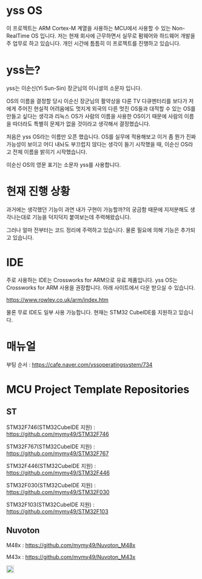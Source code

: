 # yss OS
이 프로젝트는 ARM Cortex-M 계열을 사용하는 MCU에서 사용할 수 있는 Non-RealTime OS 입니다. 저는 현재 회사에 근무하면서 실무로 펌웨어와 하드웨어 개발을 주 업무로 하고 있습니다. 개인 시간에 틈틈히 이 프로젝트를 진행하고 있습니다.

# yss는?
yss는 이순신(Yi Sun-Sin) 장군님의 이니셜의 소문자 입니다. 

OS의 이름을 결정할 당시 이순신 장군님의 활약상을 다룬 TV 다큐멘터리를 보다가 저에게 주어진 현실적 어려움에도
멋지게 외국의 다른 멋진 OS들과 대적할 수 있는 OS를 만들고 싶다는 생각과 리눅스 OS가 사람의 이름을 사용한 OS이기 때문에
사람의 이름을 따더라도 특별히 문제가 없을 것이라고 생각해서 결정했습니다.

처음은 yss OS라는 이름만 오픈 했습니다. OS를 실무에 적용해보고 이거 좀 뭔가 진짜 가능성이 보이고 어디 내놔도 부끄럽지 않다는
생각이 들기 시작했을 때, 이순신 OS라고 전체 이름을 밝히기 시작했습니다.

이순신 OS의 영문 표기는 소문자 yss를 사용합니다.

# 현재 진행 상황
과거에는 생각했던 기능이 과연 내가 구현이 가능할까?의 궁금함 때문에 지저분해도 생각나는대로 기능을 덕지덕지 붙여보는데 주력해왔습니다.

그러나 얼마 전부터는 코드 정리에 주력하고 있습니다. 물론 필요에 의해 기능은 추가되고 있습니다. 

# IDE
주로 사용하는 IDE는 Crossworks for ARM으로 유료 제품입니다. yss OS는 Crossworks for ARM 사용을 권장합니다. 아래 사이트에서 다운 받으실 수 있습니다.

https://www.rowley.co.uk/arm/index.htm 

물론 무료 IDE도 일부 사용 가능합니다. 현재는 STM32 CubeIDE를 지원하고 있습니다.

# 매뉴얼

부팅 순서 : https://cafe.naver.com/yssoperatingsystem/734

# MCU Project Template Repositories
## ST
STM32F746(STM32CubeIDE 지원) : https://github.com/mymy49/STM32F746

STM32F767(STM32CubeIDE 지원) : https://github.com/mymy49/STM32F767

STM32F446(STM32CubeIDE 지원) : https://github.com/mymy49/STM32F446

STM32F030(STM32CubeIDE 지원) : https://github.com/mymy49/STM32F030

STM32F103(STM32CubeIDE 지원) : https://github.com/mymy49/STM32F103

## Nuvoton
M48x : https://github.com/mymy49/Nuvoton_M48x

M43x : https://github.com/mymy49/Nuvoton_M43x

[<img src="https://api.gitsponsors.com/api/badge/img?id=310173877" height="20">](https://api.gitsponsors.com/api/badge/link?p=0soAjY7rypcwpQ1Mkk1Pq/HT03CUxmEvMnFQH5QFR2tcF7cWeVY9H2NguGXovLB48gmBsxmeCDHJY5xe3gI5fg==)